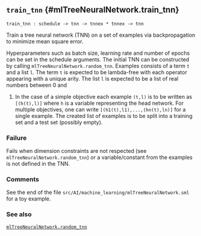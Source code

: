 ## `train_tnn` {#mlTreeNeuralNetwork.train_tnn}


```
train_tnn : schedule -> tnn -> tnnex * tnnex -> tnn
```



Train a tree neural network (TNN) on a set of examples via backpropagation to minimize mean square error.


Hyperparameters such as batch size, learning rate and number of epochs can be set 
in the schedule arguments. The initial TNN can be constructed by calling 
`mlTreeNeuralNetwork.random_tnn`. Examples consists of a term `t` and a list `l`.
The term `t` is expected to be lambda-free with each operator appearing with a 
unique arity. The list `l` is expected to be a list of real numbers between 0 and 
1. In the case of a simple objective each example `(t,l)` is to be written as 
`[(h(t),l)]` where `h` is a variable representing the head network. For multiple 
objectives, one can write `[(h1(t),l1),...,(hn(t),ln)]` for a single example.
The created list of examples is to be split into a training set and a test set (possibly empty).

### Failure

Fails when dimension constraints are not respected (see `mlTreeNeuralNetwork.random_tnn`) or a variable/constant from
the examples is not defined in the TNN.

### Comments

See the end of the file `src/AI/machine_learning/mlTreeNeuralNetwork.sml` for
a toy example.

### See also

[`mlTreeNeuralNetwork.random_tnn`](#mlTreeNeuralNetwork.random_tnn)


